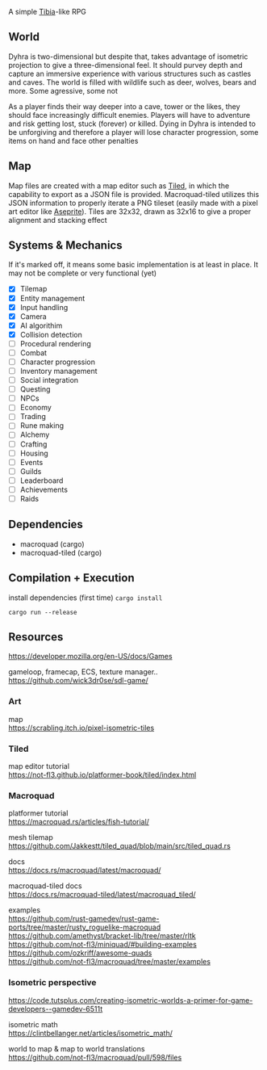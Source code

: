 A simple [Tibia](https://www.tibia.com/news/?subtopic=latestnews)-like RPG

## World
Dyhra is two-dimensional but despite that, takes advantage of isometric projection to give a three-dimensional feel. It should purvey depth and capture an immersive experience with various structures such as castles and caves. The world is filled with wildlife such as deer, wolves, bears and more. Some agressive, some not

As a player finds their way deeper into a cave, tower or the likes, they should face increasingly difficult enemies. Players will have to adventure and risk getting lost, stuck (forever) or killed. Dying in Dyhra is intended to be unforgiving and therefore a player will lose character progression, some items on hand and face other penalties

## Map
Map files are created with a map editor such as [Tiled](https://www.mapeditor.org/), in which the capability to export as a JSON file is provided. Macroquad-tiled utilizes this JSON information to properly iterate a PNG tileset (easily made with a pixel art editor like [Aseprite](https://www.aseprite.org/)). Tiles are 32x32, drawn as 32x16 to give a proper alignment and stacking effect

## Systems & Mechanics
If it's marked off, it means some basic implementation is at least in place. It may not be complete or very functional (yet)

- [x] Tilemap
- [x] Entity management
- [x] Input handling
- [x] Camera
- [x] AI algorithim
- [x] Collision detection
- [ ] Procedural rendering
- [ ] Combat
- [ ] Character progression
- [ ] Inventory management
- [ ] Social integration
- [ ] Questing
- [ ] NPCs
- [ ] Economy
- [ ] Trading
- [ ] Rune making
- [ ] Alchemy
- [ ] Crafting
- [ ] Housing
- [ ] Events
- [ ] Guilds
- [ ] Leaderboard
- [ ] Achievements
- [ ] Raids

## Dependencies
- macroquad (cargo)
- macroquad-tiled (cargo)

## Compilation + Execution
install dependencies (first time)
`cargo install`

`cargo run --release`

## Resources
https://developer.mozilla.org/en-US/docs/Games

gameloop, framecap, ECS, texture manager..  
https://github.com/wick3dr0se/sdl-game/

### Art
map  
https://scrabling.itch.io/pixel-isometric-tiles

### Tiled
map editor tutorial  
https://not-fl3.github.io/platformer-book/tiled/index.html

### Macroquad
platformer tutorial  
https://macroquad.rs/articles/fish-tutorial/

mesh tilemap  
https://github.com/Jakkestt/tiled_quad/blob/main/src/tiled_quad.rs

docs  
https://docs.rs/macroquad/latest/macroquad/

macroquad-tiled docs  
https://docs.rs/macroquad-tiled/latest/macroquad_tiled/

examples  
https://github.com/rust-gamedev/rust-game-ports/tree/master/rusty_roguelike-macroquad  
https://github.com/amethyst/bracket-lib/tree/master/rltk  
https://github.com/not-fl3/miniquad/#building-examples  
https://github.com/ozkriff/awesome-quads  
https://github.com/not-fl3/macroquad/tree/master/examples

### Isometric perspective
https://code.tutsplus.com/creating-isometric-worlds-a-primer-for-game-developers--gamedev-6511t

isometric math  
https://clintbellanger.net/articles/isometric_math/

world to map & map to world translations  
https://github.com/not-fl3/macroquad/pull/598/files